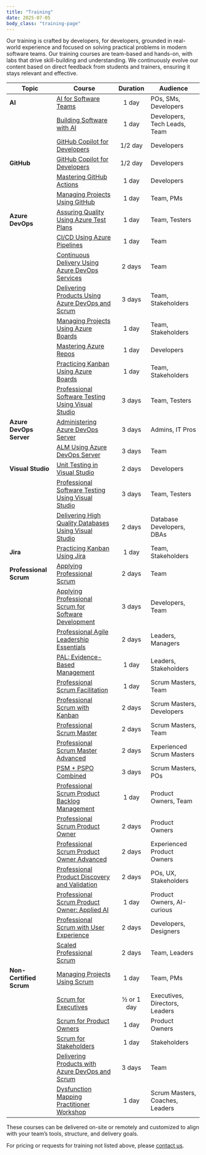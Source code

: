 ```yaml
---
title: "Training"
date: 2025-07-05
body_class: "training-page"
---
```


Our training is crafted by developers, for developers, grounded in real-world experience and focused on solving practical problems in modern software teams. Our training courses are team-based and hands-on, with labs that drive skill-building and understanding. We continuously evolve our content based on direct feedback from students and trainers, ensuring it stays relevant and effective.

| Topic                   | Course                                                                                |  Duration  | Audience                            |
|-------------------------|---------------------------------------------------------------------------------------|:----------:|-------------------------------------|
| **AI**                  | [AI for Software Teams](/aist/)                                                       | 1 day      | POs, SMs, Developers                |
|                         | [Building Software with AI](/bsa/)                                                    | 1 day      | Developers, Tech Leads, Team        |
|                         | [GitHub Copilot for Developers](/gcd/)                                                | 1/2 day    | Developers                          |
| **GitHub**              | [GitHub Copilot for Developers](/gcd/)                                                | 1/2 day    | Developers                          |
|                         | [Mastering GitHub Actions](/mga/)                                                     | 1 day      | Developers                          |
|                         | [Managing Projects Using GitHub](/mpg/)                                               | 1 day      | Team, PMs                           |
| **Azure DevOps**        | [Assuring Quality Using Azure Test Plans](/aqatp/)                                    | 1 day      | Team, Testers                       |
|                         | [CI/CD Using Azure Pipelines](/cicd/)                                                 | 1 day      | Team                                |
|                         | [Continuous Delivery Using Azure DevOps Services](/cdads/)                            | 2 days     | Team                                |
|                         | [Delivering Products Using Azure DevOps and Scrum](/dpads/)                           | 3 days     | Team, Stakeholders                  |
|                         | [Managing Projects Using Azure Boards](/mpab/)                                        | 1 day      | Team, Stakeholders                  |
|                         | [Mastering Azure Repos](/mars/)                                                       | 1 day      | Developers                          |
|                         | [Practicing Kanban Using Azure Boards](/pkab/)                                        | 1 day      | Team, Stakeholders                  |
|                         | [Professional Software Testing Using Visual Studio](/ptvs/)                           | 3 days     | Team, Testers                       |
| **Azure DevOps Server** | [Administering Azure DevOps Server](/ads/)                                            | 3 days     | Admins, IT Pros                     |
|                         | [ALM Using Azure DevOps Server](/alm/)                                                | 3 days     | Team                                |
| **Visual Studio**       | [Unit Testing in Visual Studio](/utvs/)                                               | 2 days     | Developers                          |
|                         | [Professional Software Testing Using Visual Studio](/ptvs/)                           | 3 days     | Team, Testers                       |
|                         | [Delivering High Quality Databases Using Visual Studio](/ssdt/)                       | 2 days     | Database Developers, DBAs           |
| **Jira**                | [Practicing Kanban Using Jira](/pkj/)                                                 | 1 day      | Team, Stakeholders                  |
| **Professional Scrum**  | [Applying Professional Scrum](https://scrum.org/aps)                                  | 2 days     | Team                                |
|                         | [Applying Professional Scrum for Software Development](https://scrum.org/aps-sd)      | 3 days     | Developers, Team                    |
|                         | [Professional Agile Leadership Essentials](https://scrum.org/pal-e)                   | 2 days     | Leaders, Managers                   |
|                         | [PAL: Evidence-Based Management](https://scrum.org/pal-ebm)                           | 1 day      | Leaders, Stakeholders               |
|                         | [Professional Scrum Facilitation](https://scrum.org/psfs)                             | 1 day      | Scrum Masters, Team                 |
|                         | [Professional Scrum with Kanban](https://scrum.org/psk)                               | 2 days     | Scrum Masters, Developers           |
|                         | [Professional Scrum Master](https://scrum.org/psm)                                    | 2 days     | Scrum Masters, Team                 |
|                         | [Professional Scrum Master Advanced](https://scrum.org/psm-a)                         | 2 days     | Experienced Scrum Masters           |
|                         | [PSM + PSPO Combined](https://scrum.org/psmpo)                                        | 3 days     | Scrum Masters, POs                  |
|                         | [Professional Scrum Product Backlog Management](https://scrum.org/pspbm)              | 1 day      | Product Owners, Team                |
|                         | [Professional Scrum Product Owner](https://scrum.org/pspo)                            | 2 days     | Product Owners                      |
|                         | [Professional Scrum Product Owner Advanced](https://scrum.org/pspo-a)                 | 2 days     | Experienced Product Owners          |
|                         | [Professional Product Discovery and Validation](https://scrum.org/ppdv)               | 2 days     | POs, UX, Stakeholders               |
|                         | [Professional Scrum Product Owner: Applied AI](https://scrum.org/pspo-ai-essentials)  | 1 day      | Product Owners, AI-curious          |
|                         | [Professional Scrum with User Experience](https://scrum.org/psu)                      | 2 days     | Developers, Designers               |
|                         | [Scaled Professional Scrum](https://scrum.org/sps)                                    | 2 days     | Team, Leaders                       |
| **Non-Certified Scrum** | [Managing Projects Using Scrum](/mps/)                                                | 1 day      | Team, PMs                           |
|                         | [Scrum for Executives](/s4e/)                                                         | ½ or 1 day | Executives, Directors, Leaders      |
|                         | [Scrum for Product Owners](/s4po/)                                                    | 1 day      | Product Owners                      |
|                         | [Scrum for Stakeholders](/s4s/)                                                       | 1 day      | Stakeholders                        |
|                         | [Delivering Products with Azure DevOps and Scrum](/dpads/)                            | 3 days     | Team                                |
|                         | [Dysfunction Mapping Practitioner Workshop](/dmp/)                                    | 1 day      | Scrum Masters, Coaches, Leaders     |
     
These courses can be delivered on-site or remotely and customized to align with your team’s tools, structure, and delivery goals.

For pricing or requests for training not listed above, please [contact us](/contact/).